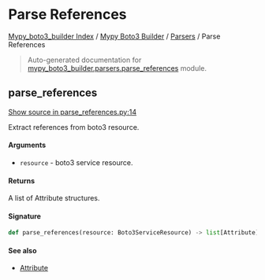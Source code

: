 # Parse References

[Mypy_boto3_builder Index](../../README.md#mypy_boto3_builder-index) / [Mypy Boto3 Builder](../index.md#mypy-boto3-builder) / [Parsers](./index.md#parsers) / Parse References

> Auto-generated documentation for [mypy_boto3_builder.parsers.parse_references](https://github.com/youtype/mypy_boto3_builder/blob/main/mypy_boto3_builder/parsers/parse_references.py) module.

## parse_references

[Show source in parse_references.py:14](https://github.com/youtype/mypy_boto3_builder/blob/main/mypy_boto3_builder/parsers/parse_references.py#L14)

Extract references from boto3 resource.

#### Arguments

- `resource` - boto3 service resource.

#### Returns

A list of Attribute structures.

#### Signature

```python
def parse_references(resource: Boto3ServiceResource) -> list[Attribute]: ...
```

#### See also

- [Attribute](../structures/attribute.md#attribute)
